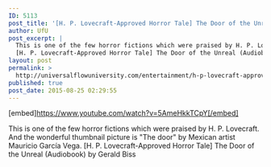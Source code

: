 ```yaml
---
ID: 5113
post_title: '[H. P. Lovecraft-Approved Horror Tale] The Door of the Unreal (Audiobook)'
author: UfU
post_excerpt: |
  This is one of the few horror fictions which were praised by H. P. Lovecraft. And the wonderful thumbnail picture is "The door" by Mexican artist Mauricio García Vega.
  [H. P. Lovecraft-Approved Horror Tale] The Door of the Unreal (Audiobook) by Gerald Biss
layout: post
permalink: >
  http://universalflowuniversity.com/entertainment/h-p-lovecraft-approved-horror-tale-the-door-of-the-unreal-audiobook/
published: true
post_date: 2015-08-25 02:29:55
---
```

[embed]https://www.youtube.com/watch?v=5AmeHkkTCpY[/embed]<br>
<p>This is one of the few horror fictions which were praised by H. P. Lovecraft. And the wonderful thumbnail picture is "The door" by Mexican artist Mauricio García Vega.
[H. P. Lovecraft-Approved Horror Tale] The Door of the Unreal (Audiobook) by Gerald Biss</p>
